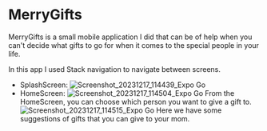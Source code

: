 # MerryGifts

MerryGifts is a small mobile application I did that can be of help when you can't decide what gifts to go for when it comes to the special people in your life.

In this app I used Stack navigation to navigate between screens.
- SplashScreen: 
![Screenshot_20231217_114439_Expo Go](https://github.com/danacampan/MerryGifts/assets/118621995/d936505c-dc8d-4e0f-918f-dcb82928ae1c)
- HomeScreen:
![Screenshot_20231217_114504_Expo Go](https://github.com/danacampan/MerryGifts/assets/118621995/56ea84f9-f363-4e5c-a1c2-cba667ba184a)
From the HomeScreen, you can choose which person you want to give a gift to. 
![Screenshot_20231217_114515_Expo Go](https://github.com/danacampan/MerryGifts/assets/118621995/0e738a53-441b-4a71-9aba-aa2a3b4a9d67)
Here we have some suggestions of gifts that you can give to your mom.



